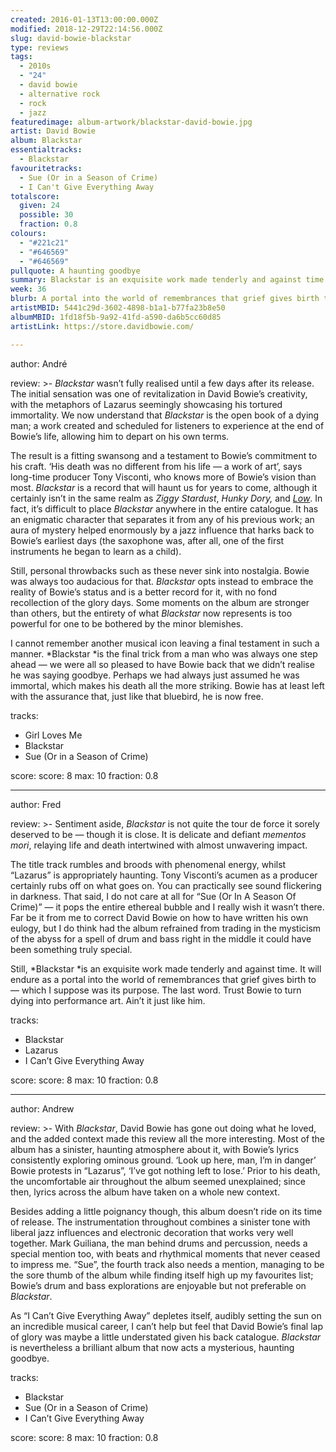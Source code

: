 ```yaml
---
created: 2016-01-13T13:00:00.000Z
modified: 2018-12-29T22:14:56.000Z
slug: david-bowie-blackstar
type: reviews
tags:
  - 2010s
  - "24"
  - david bowie
  - alternative rock
  - rock
  - jazz
featuredimage: album-artwork/blackstar-david-bowie.jpg
artist: David Bowie
album: Blackstar
essentialtracks:
  - Blackstar
favouritetracks:
  - Sue (Or in a Season of Crime)
  - I Can't Give Everything Away
totalscore:
  given: 24
  possible: 30
  fraction: 0.8
colours:
  - "#221c21"
  - "#646569"
  - "#646569"
pullquote: A haunting goodbye
summary: Blackstar is an exquisite work made tenderly and against time. It will endure as a portal into the world of remembrances that grief gives birth to — which I suppose was its purpose. The last word. Trust Bowie to turn dying into performance art.
week: 36
blurb: A portal into the world of remembrances that grief gives birth to... and the last word. Trust Bowie to turn dying into performance art.
artistMBID: 5441c29d-3602-4898-b1a1-b77fa23b8e50
albumMBID: 1fd18f5b-9a92-41fd-a590-da6b5cc60d85
artistLink: https://store.davidbowie.com/

---
```


author: André

review: >-
  *Blackstar* wasn’t fully realised until a few days after its release. The initial sensation was one of revitalization in David Bowie’s creativity, with the metaphors of Lazarus seemingly showcasing his tortured immortality. We now understand that *Blackstar* is the open book of a dying man; a work created and scheduled for listeners to experience at the end of Bowie’s life, allowing him to depart on his own terms. 
  
  The result is a fitting swansong and a testament to Bowie’s commitment to his craft. ‘His death was no different from his life — a work of art’, says long-time producer Tony Visconti, who knows more of Bowie’s vision than most. *Blackstar* is a record that will haunt us for years to come, although it certainly isn’t in the same realm as *Ziggy Stardust*, *Hunky Dory,* and [*Low*](/reviews/david-bowie-low/). In fact, it’s difficult to place *Blackstar* anywhere in the entire catalogue. It has an enigmatic character that separates it from any of his previous work; an aura of mystery helped enormously by a jazz influence that harks back to Bowie’s earliest days (the saxophone was, after all, one of the first instruments he began to learn as a child). 
  
  Still, personal throwbacks such as these never sink into nostalgia. Bowie was always too audacious for that. *Blackstar* opts instead to embrace the reality of Bowie’s status and is a better record for it, with no fond recollection of the glory days. Some moments on the album are stronger than others, but the entirety of what *Blackstar* now represents is too powerful for one to be bothered by the minor blemishes. 
  
  I cannot remember another musical icon leaving a final testament in such a manner. *Blackstar *is the final trick from a man who was always one step ahead — we were all so pleased to have Bowie back that we didn’t realise he was saying goodbye. Perhaps we had always just assumed he was immortal, which makes his death all the more striking. Bowie has at least left with the assurance that, just like that bluebird, he is now free.

tracks:
  - Girl Loves Me
  - ­­Blackstar
  - ­­Sue (Or in a Season of Crime)

score:
  score: 8
  max: 10
  fraction: 0.8

---
author: Fred

review: >-
  Sentiment aside, *Blackstar* is not quite the tour de force it sorely deserved to be — though it is close. It is delicate and defiant *mementos mori*, relaying life and death intertwined with almost unwavering impact. 
  
  The title track rumbles and broods with phenomenal energy, whilst “Lazarus” is appropriately haunting. Tony Visconti’s acumen as a producer certainly rubs off on what goes on. You can practically see sound flickering in darkness. That said, I do not care at all for “Sue (Or In A Season Of Crime)” — it pops the entire ethereal bubble and I really wish it wasn’t there. Far be it from me to correct David Bowie on how to have written his own eulogy, but I do think had the album refrained from trading in the mysticism of the abyss for a spell of drum and bass right in the middle it could have been something truly special. 
  
  Still, *Blackstar *is an exquisite work made tenderly and against time. It will endure as a portal into the world of remembrances that grief gives birth to — which I suppose was its purpose. The last word. Trust Bowie to turn dying into performance art. Ain’t it just like him.

tracks:
  - Blackstar
  - ­­Lazarus
  - ­­I Can’t Give Everything Away

score:
  score: 8
  max: 10
  fraction: 0.8

---
author: Andrew

review: >-
  With *Blackstar*, David Bowie has gone out doing what he loved, and the added context made this review all the more interesting. Most of the album has a sinister, haunting atmosphere about it, with Bowie’s lyrics consistently exploring ominous ground. ‘Look up here, man, I’m in danger’ Bowie protests in “Lazarus”, ‘I’ve got nothing left to lose.’ Prior to his death, the uncomfortable air throughout the album seemed unexplained; since then, lyrics across the album have taken on a whole new context. 
  
  Besides adding a little poignancy though, this album doesn’t ride on its time of release. The instrumentation throughout combines a sinister tone with liberal jazz influences and electronic decoration that works very well together. Mark Guiliana, the man behind drums and percussion, needs a special mention too, with beats and rhythmical moments that never ceased to impress me. “Sue”, the fourth track also needs a mention, managing to be the sore thumb of the album while finding itself high up my favourites list; Bowie’s drum and bass explorations are enjoyable but not preferable on *Blackstar*. 
  
  As “I Can’t Give Everything Away” depletes itself, audibly setting the sun on an incredible musical career, I can’t help but feel that David Bowie’s final lap of glory was maybe a little understated given his back catalogue. *Blackstar* is nevertheless a brilliant album that now acts a mysterious, haunting goodbye.

tracks:
  - Blackstar
  - ­­Sue (Or in a Season of Crime)
  - ­­I Can’t Give Everything Away

score:
  score: 8
  max: 10
  fraction: 0.8

